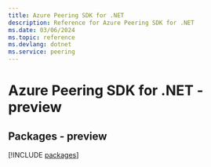 ```yaml
---
title: Azure Peering SDK for .NET
description: Reference for Azure Peering SDK for .NET
ms.date: 03/06/2024
ms.topic: reference
ms.devlang: dotnet
ms.service: peering
---
```

# Azure Peering SDK for .NET - preview
## Packages - preview
[!INCLUDE [packages](peering-index.md)]